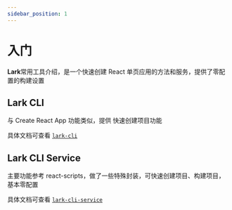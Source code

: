 ```yaml
---
sidebar_position: 1
---
```


# 入门

**Lark**常用工具介绍，是一个快速创建 React 单页应用的方法和服务，提供了零配置的构建设置

## Lark CLI

与 Create React App 功能类似，提供 快速创建项目功能

具体文档可查看 [`lark-cli`](/docs/lark-cli)

## Lark CLI Service

主要功能参考 react-scripts，做了一些特殊封装，可快速创建项目、构建项目，基本零配置

具体文档可查看 [`lark-cli-service`](/docs/lark-cli-service)

